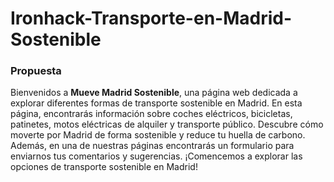 # Ironhack-Transporte-en-Madrid-Sostenible
### Propuesta

Bienvenidos a **Mueve Madrid Sostenible**, una página web dedicada a explorar diferentes formas de transporte sostenible en Madrid. En esta página, encontrarás información sobre coches eléctricos, bicicletas, patinetes, motos eléctricas de alquiler y transporte público. Descubre cómo moverte por Madrid de forma sostenible y reduce tu huella de carbono. Además, en una de nuestras páginas encontrarás un formulario para enviarnos tus comentarios y sugerencias. ¡Comencemos a explorar las opciones de transporte sostenible en Madrid!
